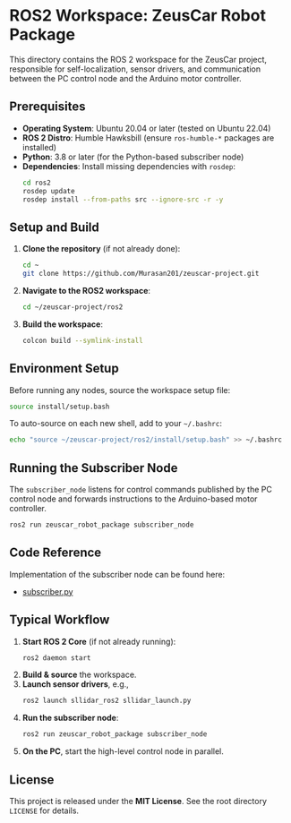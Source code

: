 # ROS2 Workspace: ZeusCar Robot Package

This directory contains the ROS 2 workspace for the ZeusCar project, responsible for self-localization, sensor drivers, and communication between the PC control node and the Arduino motor controller.

## Prerequisites

- **Operating System**: Ubuntu 20.04 or later (tested on Ubuntu 22.04)
- **ROS 2 Distro**: Humble Hawksbill (ensure `ros-humble-*` packages are installed)
- **Python**: 3.8 or later (for the Python-based subscriber node)
- **Dependencies**: Install missing dependencies with `rosdep`:
  ```bash
  cd ros2
  rosdep update
  rosdep install --from-paths src --ignore-src -r -y
  ```

## Setup and Build

1. **Clone the repository** (if not already done):
   ```bash
   cd ~
   git clone https://github.com/Murasan201/zeuscar-project.git
   ```
2. **Navigate to the ROS2 workspace**:
   ```bash
   cd ~/zeuscar-project/ros2
   ```
3. **Build the workspace**:
   ```bash
   colcon build --symlink-install
   ```

## Environment Setup

Before running any nodes, source the workspace setup file:

```bash
source install/setup.bash
```

To auto-source on each new shell, add to your `~/.bashrc`:

```bash
echo "source ~/zeuscar-project/ros2/install/setup.bash" >> ~/.bashrc
```

## Running the Subscriber Node

The `subscriber_node` listens for control commands published by the PC control node and forwards instructions to the Arduino-based motor controller.

```bash
ros2 run zeuscar_robot_package subscriber_node
```

## Code Reference

Implementation of the subscriber node can be found here:

- [subscriber.py](src/zeuscar_robot_package/zeuscar_robot_package/subscriber.py)

## Typical Workflow

1. **Start ROS 2 Core** (if not already running):
   ```bash
   ros2 daemon start
   ```
2. **Build & source** the workspace.
3. **Launch sensor drivers**, e.g.,
   ```bash
   ros2 launch sllidar_ros2 sllidar_launch.py
   ```
4. **Run the subscriber node**:
   ```bash
   ros2 run zeuscar_robot_package subscriber_node
   ```
5. **On the PC**, start the high-level control node in parallel.

## License

This project is released under the **MIT License**. See the root directory `LICENSE` for details.
